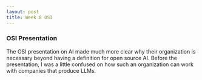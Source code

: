 ```yaml
---
layout: post
title: Week 8 OSI
---
```


### OSI Presentation
The OSI presentation on AI made much more clear why their organization is necessary beyond having a definition for open source AI. Before the presentation, I was a little confused on how such an organization can work with companies that produce LLMs. 
